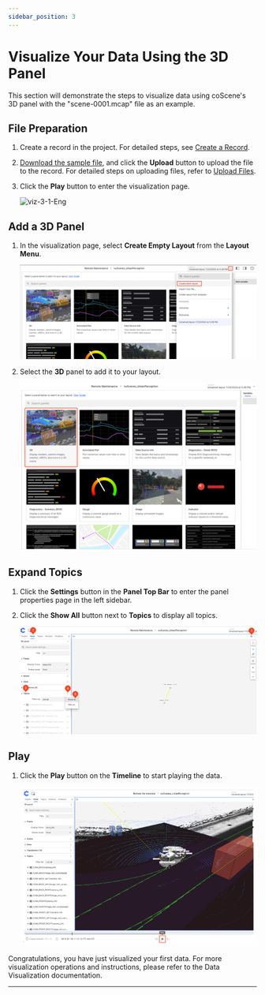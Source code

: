 ```yaml
---
sidebar_position: 3
---
```


# Visualize Your Data Using the 3D Panel

This section will demonstrate the steps to visualize data using coScene's 3D panel with the "scene-0001.mcap" file as an example.

## File Preparation

1. Create a record in the project. For detailed steps, see [Create a Record](../4-record/1-create-record.md).
2. [Download the sample file](https://download.coscene.cn/public-sample-data/scene-0001.mcap), and click the **Upload** button to upload the file to the record. For detailed steps on uploading files, refer to [Upload Files](../4-record/2-upload-files.md).
3. Click the **Play** button to enter the visualization page.

    ![viz-3-1-Eng](../img/viz-3-6-Eng.png)

## Add a 3D Panel

1. In the visualization page, select **Create Empty Layout** from the **Layout Menu**.

    ![viz-3-2-Eng](../img/viz-3-2-Eng.png)

2. Select the **3D** panel to add it to your layout.

    ![viz-3-3-Eng](../img/viz-3-3-Eng.png)

## Expand Topics

1. Click the **Settings** button in the **Panel Top Bar** to enter the panel properties page in the left sidebar.
2. Click the **Show All** button next to **Topics** to display all topics.

    ![viz-3-4-Eng](../img/viz-3-4-Eng.png)

## Play

1. Click the **Play** button on the **Timeline** to start playing the data.

    ![viz-3-5-Eng](../img/viz-3-5-Eng.png)


Congratulations, you have just visualized your first data. For more visualization operations and instructions, please refer to the Data Visualization documentation.

---

